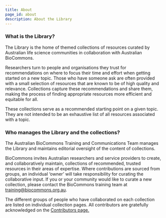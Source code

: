 ```yaml
---
title: About
page_id: about
description: About the Library
---
```

### What is the Library?

The Library is the home of themed collections of resources curated by Australian life science communities in collaboration with Australian BioCommons. 

Researchers turn to people and organisations they trust for recommendations on where to focus their time and effort when getting started on a new topic. Those who have someone ask are often provided with a small selection of resources that are known to be of high quality and relevance. Collections capture these recommendations and share them, making the process of finding appropriate resources more efficient and equitable for all.

These collections serve as a recommended starting point on a given topic. They are not intended to be an exhaustive list of all resources associated with a topic.

### Who manages the Library and the collections?
The Australian BioCommons Training and Communications Team manages the Library and maintains editorial oversight of the content of collections.

BioCommons invites Australian researchers and service providers to create, and collaboratively maintain, collections of recommended, trusted resources in their areas of expertise. Where contributions are sourced from groups, an individual ‘owner’ will take responsibility for curating the collaborative input. If you or your community would like to curate a new collection, please contact the BioCommons training team at [training@biocommons.org.au](mailto:training@biocommons.org.au).

The different groups of people who have collaborated on each collection are listed on individual collection pages. All contributors are gratefully acknowledged on the [Contributors page.](https://australianbiocommons.github.io/Learning-Library/contributors)
